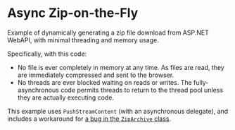 # Async Zip-on-the-Fly

Example of dynamically generating a zip file download from ASP.NET WebAPI, with minimal threading and memory usage.

Specifically, with this code:
- No file is ever completely in memory at any time. As files are read, they are immediately compressed and sent to the browser.
- No threads are ever blocked waiting on reads or writes. The fully-asynchronous code permits threads to return to the thread pool unless they are actually executing code.

This example uses `PushStreamContent` (with an asynchronous delegate), and includes a workaround for [a bug in the `ZipArchive` class](https://connect.microsoft.com/VisualStudio/feedback/details/816411/ziparchive-shouldnt-read-the-position-of-non-seekable-streams). 